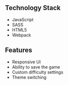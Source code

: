 ## Technology Stack
 - JavaScript
 - SASS
 - HTML5
 - Webpack
## Features
 - Responsive UI
 - Ability to save the game
 - Custom difficulty settings
 - Theme switching
